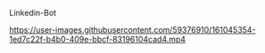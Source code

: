 Linkedin-Bot


https://user-images.githubusercontent.com/59376910/161045354-1ed7c22f-b4b0-409e-bbcf-83196104cad4.mp4

